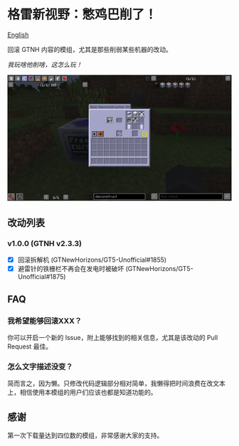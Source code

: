 # 格雷新视野：憋鸡巴削了！

[English](README_EN.md)

回滚 GTNH 内容的模组，尤其是那些削弱某些机器的改动。

*我玩啥他削啥，这怎么玩！*

![Return of the Disassembler!](docs/disassembler.png)

## 改动列表

### v1.0.0 (GTNH v2.3.3)

- [X] 回滚拆解机 (GTNewHorizons/GT5-Unofficial#1855)
- [X] 避雷针的铁栅栏不再会在发电时被破坏 (GTNewHorizons/GT5-Unofficial#1875)

## FAQ

### 我希望能够回滚XXX？

你可以开启一个新的 Issue，附上能够找到的相关信息，尤其是该改动的 Pull Request 最佳。

### 怎么文字描述没变？

简而言之，因为懒。只修改代码逻辑部分相对简单，我懒得把时间浪费在改文本上，相信使用本模组的用户们应该也都是知道功能的。

## 感谢

第一次下载量达到四位数的模组，非常感谢大家的支持。

